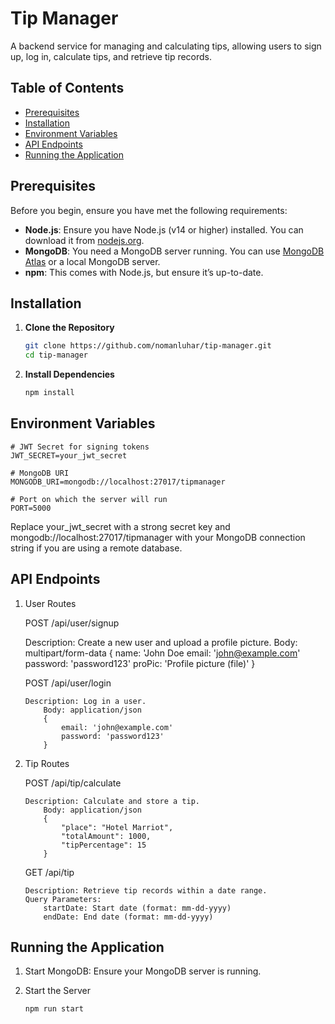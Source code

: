 # Tip Manager

A backend service for managing and calculating tips, allowing users to sign up, log in, calculate tips, and retrieve tip records.

## Table of Contents

- [Prerequisites](#prerequisites)
- [Installation](#installation)
- [Environment Variables](#environment-variables)
- [API Endpoints](#api-endpoints)
- [Running the Application](#running-the-application)

## Prerequisites

Before you begin, ensure you have met the following requirements:

- **Node.js**: Ensure you have Node.js (v14 or higher) installed. You can download it from [nodejs.org](https://nodejs.org/).
- **MongoDB**: You need a MongoDB server running. You can use [MongoDB Atlas](https://www.mongodb.com/cloud/atlas) or a local MongoDB server.
- **npm**: This comes with Node.js, but ensure it’s up-to-date.

## Installation

1. **Clone the Repository**

   ```bash
   git clone https://github.com/nomanluhar/tip-manager.git
   cd tip-manager

   ```

2. **Install Dependencies**

   ```bash
   npm install
   ```

## Environment Variables

    # JWT Secret for signing tokens
    JWT_SECRET=your_jwt_secret

    # MongoDB URI
    MONGODB_URI=mongodb://localhost:27017/tipmanager

    # Port on which the server will run
    PORT=5000

Replace your_jwt_secret with a strong secret key and mongodb://localhost:27017/tipmanager with your MongoDB connection string if you are using a remote database.

## API Endpoints

1.  User Routes

    POST /api/user/signup

    Description: Create a new user and upload a profile picture.
        Body: multipart/form-data
        {
            name: 'John Doe 
            email: 'john@example.com'
            password: 'password123'
            proPic: 'Profile picture (file)'
        }

    POST /api/user/login

        Description: Log in a user.
            Body: application/json
            {
                email: 'john@example.com'
                password: 'password123'
            }

2.  Tip Routes

    POST /api/tip/calculate

        Description: Calculate and store a tip.
            Body: application/json
            {
                "place": "Hotel Marriot",
                "totalAmount": 1000,
                "tipPercentage": 15
            }

    GET /api/tip

        Description: Retrieve tip records within a date range.
        Query Parameters:
            startDate: Start date (format: mm-dd-yyyy)
            endDate: End date (format: mm-dd-yyyy)

## Running the Application

1. Start MongoDB: Ensure your MongoDB server is running.

2. Start the Server

    ```bash
    npm run start